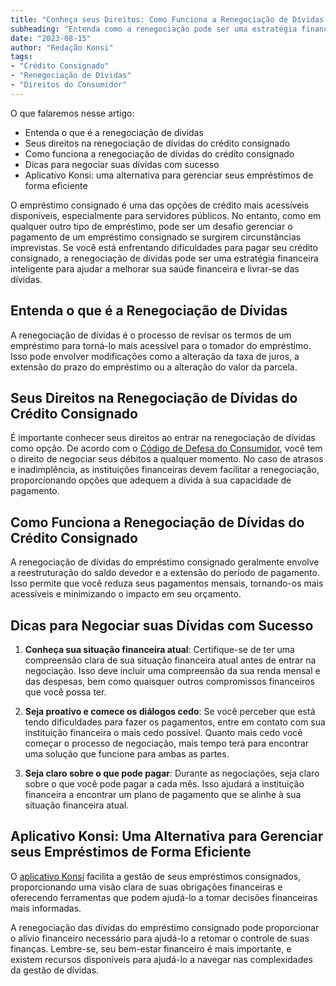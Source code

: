 ```yaml
---
title: "Conheça seus Direitos: Como Funciona a Renegociação de Dívidas do Crédito Consignado"
subheading: "Entenda como a renegociação pode ser uma estratégia financeira inteligente para ajudar a melhorar sua saúde financeira e livrar-se das dívidas."
date: "2023-08-15"
author: "Redação Konsi"
tags:
- "Crédito Consignado"
- "Renegociação de Dívidas"
- "Direitos do Consumidor"
---
```


O que falaremos nesse artigo:

* Entenda o que é a renegociação de dívidas
* Seus direitos na renegociação de dívidas do crédito consignado
* Como funciona a renegociação de dívidas do crédito consignado
* Dicas para negociar suas dívidas com sucesso
* Aplicativo Konsi: uma alternativa para gerenciar seus empréstimos de forma eficiente

O empréstimo consignado é uma das opções de crédito mais acessíveis disponíveis, especialmente para servidores públicos. No entanto, como em qualquer outro tipo de empréstimo, pode ser um desafio gerenciar o pagamento de um empréstimo consignado se surgirem circunstâncias imprevistas. Se você está enfrentando dificuldades para pagar seu crédito consignado, a renegociação de dívidas pode ser uma estratégia financeira inteligente para ajudar a melhorar sua saúde financeira e livrar-se das dívidas.

## Entenda o que é a Renegociação de Dívidas

A renegociação de dívidas é o processo de revisar os termos de um empréstimo para torná-lo mais acessível para o tomador do empréstimo. Isso pode envolver modificações como a alteração da taxa de juros, a extensão do prazo do empréstimo ou a alteração do valor da parcela.

## Seus Direitos na Renegociação de Dívidas do Crédito Consignado

É importante conhecer seus direitos ao entrar na renegociação de dívidas como opção. De acordo com o [Código de Defesa do Consumidor](http://www.planalto.gov.br/ccivil_03/LEIS/L8078.htm), você tem o direito de negociar seus débitos a qualquer momento. No caso de atrasos e inadimplência, as instituições financeiras devem facilitar a renegociação, proporcionando opções que adequem a dívida à sua capacidade de pagamento.

## Como Funciona a Renegociação de Dívidas do Crédito Consignado

A renegociação de dívidas do empréstimo consignado geralmente envolve a reestruturação do saldo devedor e a extensão do período de pagamento. Isso permite que você reduza seus pagamentos mensais, tornando-os mais acessíveis e minimizando o impacto em seu orçamento.

## Dicas para Negociar suas Dívidas com Sucesso

1. **Conheça sua situação financeira atual**: Certifique-se de ter uma compreensão clara de sua situação financeira atual antes de entrar na negociação. Isso deve incluir uma compreensão da sua renda mensal e das despesas, bem como quaisquer outros compromissos financeiros que você possa ter.

2. **Seja proativo e comece os diálogos cedo**: Se você perceber que está tendo dificuldades para fazer os pagamentos, entre em contato com sua instituição financeira o mais cedo possível. Quanto mais cedo você começar o processo de negociação, mais tempo terá para encontrar uma solução que funcione para ambas as partes.

3. **Seja claro sobre o que pode pagar**: Durante as negociações, seja claro sobre o que você pode pagar a cada mês. Isso ajudará a instituição financeira a encontrar um plano de pagamento que se alinhe à sua situação financeira atual.

## Aplicativo Konsi: Uma Alternativa para Gerenciar seus Empréstimos de Forma Eficiente

O [aplicativo Konsi](https://konsi.com.br/download-app) facilita a gestão de seus empréstimos consignados, proporcionando uma visão clara de suas obrigações financeiras e oferecendo ferramentas que podem ajudá-lo a tomar decisões financeiras mais informadas.

A renegociação das dívidas do empréstimo consignado pode proporcionar o alívio financeiro necessário para ajudá-lo a retomar o controle de suas finanças. Lembre-se, seu bem-estar financeiro é mais importante, e existem recursos disponíveis para ajudá-lo a navegar nas complexidades da gestão de dívidas.